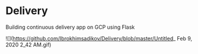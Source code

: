 # Delivery
Building continuous delivery app on GCP using Flask 

![](https://github.com/Ibrokhimsadikov/Delivery/blob/master/Untitled_ Feb 9, 2020 2_42 AM.gif)
